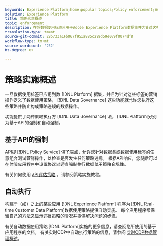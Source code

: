 ```yaml
---
keywords: Experience Platform;home;popular topics;Policy enforcement;Automatic enforcement;API-based enforcement;data governance
solution: Experience Platform
title: 策略实施概述
topic: enforcement
description: 在将数据使用标签应用于Adobe Experience Platform数据集并为针对这些标签的营销操作定义数据使用策略后，数据管理功能允许您实施这些策略并防止构成违反策略的数据操作。 平台上的数据管理功能提供了两种策略实施方法，即基于API的实施和自动实施。
translation-type: tm+mt
source-git-commit: 28b733a16b067f951a885c299d59e079f0074df8
workflow-type: tm+mt
source-wordcount: '262'
ht-degree: 0%

---
```



# 策略实施概述

一旦数据使用标签已应用到数 [!DNL Platform] 据集，并且为针对这些标签的营销操作定义了数据使用策略， [!DNL Data Governance] 这些功能就允许您执行这些策略并防止构成策略违规的数据操作。

功能提供了两种策略执行方 [!DNL Data Governance] 法， [!DNL Platform]分别为基于API的强制和自动强制。

## 基于API的强制

API提 [!DNL Policy Service] 供了端点，允许您针对数据集或数据使用标签的任意组合测试营销操作，以检查是否发生任何策略违规。 根据API响应，您随后可以在体验应用程序中设置协议以适当强制执行数据使用策略合规性。

有关如何使用 [API评估策略](api-enforcement.md) ，请参阅策略实施教程。

## 自动执行

构建于（如）之上的某些应用 [!DNL Experience Platform] 程序为 [!DNL Real-time Customer Data Platform]数据使用策略提供自动实施。 每个应用程序都保留自己的方法来显示违反策略的情况并提供解决问题的步骤。

有关自动数据使用策略 [!DNL Platform]实施的更多信息，请查阅您所使用的基于应用程序的文档。 有关实时CDP中自动执行策略的信息，请参阅 [实时CDP数据管理概述](../../rtcdp/privacy/data-governance-overview.md#enforce-data-usage-compliance)。